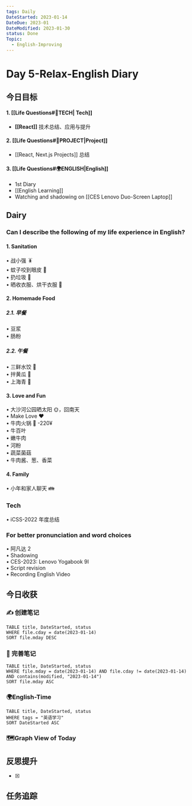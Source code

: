 ```yaml
---
tags: Daily
DateStarted: 2023-01-14
DateDue: 2023-01
DateModified: 2023-01-30
status: Done
Topic:
  - English-Improving
---
```


# Day 5-Relax-English Diary

## 今日目标

#### 1. [[Life Questions#🚀TECH| Tech]]

- **[[React]]** 技术总结、应用与提升

#### 2. [[Life Questions#🚀PROJECT|Project]]

- [[React, Next.js Projects]] 总结

#### 3. [[Life Questions#🌍ENGLISH|English]]

- 1st Diary
- [[English Learning]]
- Watching and shadowing on [[CES Lenovo Duo-Screen Laptop]]

## Dairy

### Can I describe the following of my life experience in English?

#### 1. Sanitation

• 战小强 🪳  
• 蚊子咬到眼皮 🦟  
• 扔垃圾 🚮  
• 晒收衣服、烘干衣服 👔

#### 2. Homemade Food

##### 2.1. 早餐

• 豆浆  
• 肠粉

##### 2.2. 午餐

• 三鲜水饺 🥟  
• 拌黄瓜 🥒  
• 上海青 🥬

#### 3. Love and Fun

• 大沙河公园晒太阳 🌞，回南天  
• ️Make Love ❤  
• 牛肉火锅 🍲 -220¥  
 • 牛百叶  
 • 嫩牛肉  
 • 河粉  
 • 蔬菜菌菇  
 • 牛肉酱、葱、香菜

#### 4. Family

• 小年和家人聊天 👪

### Tech

• iCSS-2022 年度总结

### For better pronunciation and word choices

• 阿凡达 2  
• Shadowing  
 • CES-2023: Lenovo Yogabook 9I  
• Script revision  
 • Recording English Video

## 今日收获

### ✍️ 创建笔记

```dataview
TABLE title, DateStarted, status
WHERE file.cday = date(2023-01-14)
SORT file.mday DESC
```

### 📝 完善笔记

```dataview
TABLE title, DateStarted, status
WHERE file.mday = date(2023-01-14) AND file.cday != date(2023-01-14) AND contains(modified, "2023-01-14")
SORT file.mday ASC
```

### 🌍English-Time

```dataview
TABLE title, DateStarted, status
WHERE tags = "英语学习"
SORT DateStarted ASC
```

### 🗺️Graph View of Today

## 反思提升

- [x]

## 任务追踪
